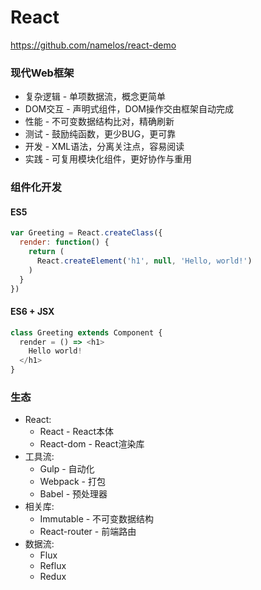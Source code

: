 React
===

https://github.com/namelos/react-demo

### 现代Web框架
+ 复杂逻辑 - 单项数据流，概念更简单
+ DOM交互 - 声明式组件，DOM操作交由框架自动完成
+ 性能 - 不可变数据结构比对，精确刷新
+ 测试 - 鼓励纯函数，更少BUG，更可靠
+ 开发 - XML语法，分离关注点，容易阅读
+ 实践 - 可复用模块化组件，更好协作与重用

### 组件化开发
#### ES5
```javascript
var Greeting = React.createClass({
  render: function() {
    return (
      React.createElement('h1', null, 'Hello, world!')
    )
  }
})
```
#### ES6 + JSX
```javascript
class Greeting extends Component {
  render = () => <h1>
    Hello world!
  </h1>
}
```
### 生态
+ React:
  - React - React本体
  - React-dom - React渲染库
+ 工具流:
  - Gulp - 自动化
  - Webpack - 打包
  - Babel - 预处理器
+ 相关库: 
  - Immutable - 不可变数据结构
  - React-router - 前端路由
+ 数据流:
  - Flux
  - Reflux
  - Redux